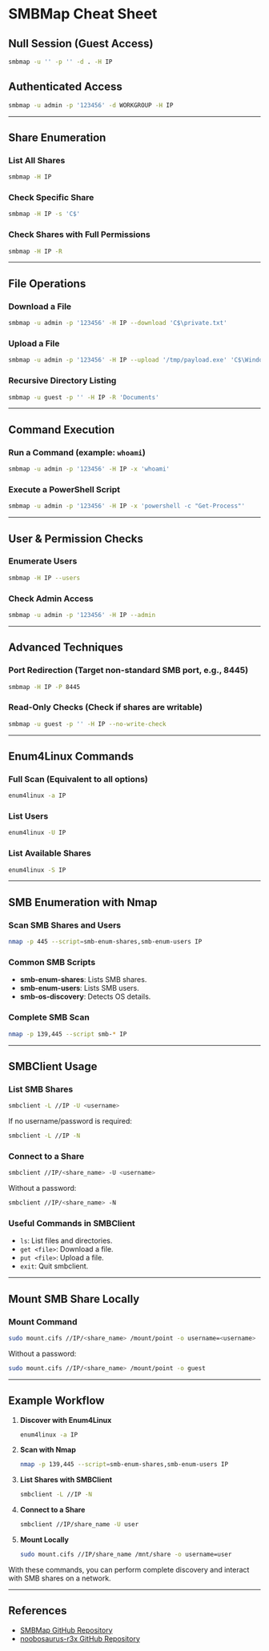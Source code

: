 # SMBMap Cheat Sheet

## Null Session (Guest Access)
```bash
smbmap -u '' -p '' -d . -H IP
```

## Authenticated Access
```bash
smbmap -u admin -p '123456' -d WORKGROUP -H IP
```

---

## Share Enumeration
### List All Shares
```bash
smbmap -H IP
```
### Check Specific Share
```bash
smbmap -H IP -s 'C$'
```
### Check Shares with Full Permissions
```bash
smbmap -H IP -R
```

---

## File Operations
### Download a File
```bash
smbmap -u admin -p '123456' -H IP --download 'C$\private.txt'
```
### Upload a File
```bash
smbmap -u admin -p '123456' -H IP --upload '/tmp/payload.exe' 'C$\Windows\Temp\payload.exe'
```
### Recursive Directory Listing
```bash
smbmap -u guest -p '' -H IP -R 'Documents'
```

---

## Command Execution
### Run a Command (example: `whoami`)
```bash
smbmap -u admin -p '123456' -H IP -x 'whoami'
```
### Execute a PowerShell Script
```bash
smbmap -u admin -p '123456' -H IP -x 'powershell -c "Get-Process"'
```

---

## User & Permission Checks
### Enumerate Users
```bash
smbmap -H IP --users
```
### Check Admin Access
```bash
smbmap -u admin -p '123456' -H IP --admin
```

---

## Advanced Techniques
### Port Redirection (Target non-standard SMB port, e.g., 8445)
```bash
smbmap -H IP -P 8445
```
### Read-Only Checks (Check if shares are writable)
```bash
smbmap -u guest -p '' -H IP --no-write-check
```

---

## Enum4Linux Commands
### Full Scan (Equivalent to all options)
```bash
enum4linux -a IP
```
### List Users
```bash
enum4linux -U IP
```
### List Available Shares
```bash
enum4linux -S IP
```

---

## SMB Enumeration with Nmap
### Scan SMB Shares and Users
```bash
nmap -p 445 --script=smb-enum-shares,smb-enum-users IP
```
### Common SMB Scripts
- **smb-enum-shares**: Lists SMB shares.
- **smb-enum-users**: Lists SMB users.
- **smb-os-discovery**: Detects OS details.

### Complete SMB Scan
```bash
nmap -p 139,445 --script smb-* IP
```

---

## SMBClient Usage
### List SMB Shares
```bash
smbclient -L //IP -U <username>
```
If no username/password is required:
```bash
smbclient -L //IP -N
```

### Connect to a Share
```bash
smbclient //IP/<share_name> -U <username>
```
Without a password:
```bash
smbclient //IP/<share_name> -N
```

### Useful Commands in SMBClient
- `ls`: List files and directories.
- `get <file>`: Download a file.
- `put <file>`: Upload a file.
- `exit`: Quit smbclient.

---

## Mount SMB Share Locally
### Mount Command
```bash
sudo mount.cifs //IP/<share_name> /mount/point -o username=<username>
```
Without a password:
```bash
sudo mount.cifs //IP/<share_name> /mount/point -o guest
```

---

## Example Workflow

1. **Discover with Enum4Linux**
   ```bash
   enum4linux -a IP
   ```

2. **Scan with Nmap**
   ```bash
   nmap -p 139,445 --script=smb-enum-shares,smb-enum-users IP
   ```

3. **List Shares with SMBClient**
   ```bash
   smbclient -L //IP -N
   ```

4. **Connect to a Share**
   ```bash
   smbclient //IP/share_name -U user
   ```

5. **Mount Locally**
   ```bash
   sudo mount.cifs //IP/share_name /mnt/share -o username=user
   ```

With these commands, you can perform complete discovery and interact with SMB shares on a network.

---

## References
- [SMBMap GitHub Repository](https://github.com/ShawnDEvans/smbmap)
- [noobosaurus-r3x GitHub Repository](https://github.com/noobosaurus-r3x/)

